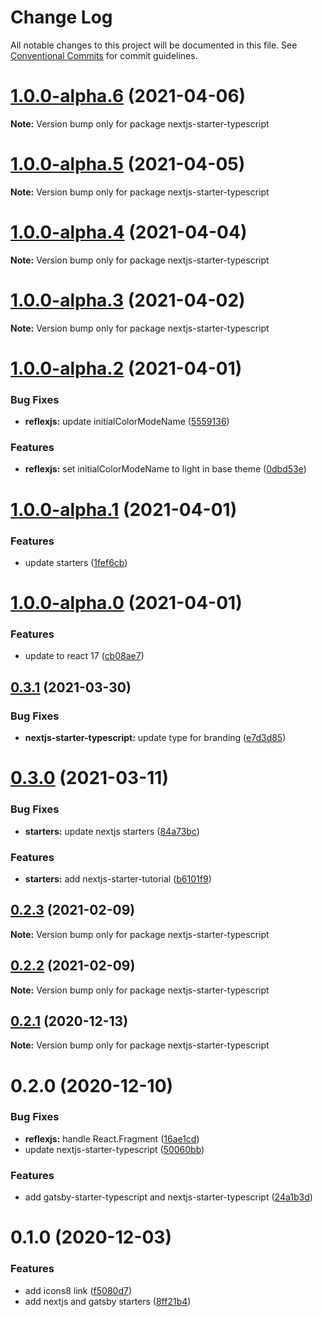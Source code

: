 # Change Log

All notable changes to this project will be documented in this file.
See [Conventional Commits](https://conventionalcommits.org) for commit guidelines.

# [1.0.0-alpha.6](https://github.com/reflexjs/reflexjs/compare/nextjs-starter-typescript@1.0.0-alpha.5...nextjs-starter-typescript@1.0.0-alpha.6) (2021-04-06)

**Note:** Version bump only for package nextjs-starter-typescript





# [1.0.0-alpha.5](https://github.com/reflexjs/reflexjs/compare/nextjs-starter-typescript@1.0.0-alpha.4...nextjs-starter-typescript@1.0.0-alpha.5) (2021-04-05)

**Note:** Version bump only for package nextjs-starter-typescript





# [1.0.0-alpha.4](https://github.com/reflexjs/reflexjs/compare/nextjs-starter-typescript@1.0.0-alpha.3...nextjs-starter-typescript@1.0.0-alpha.4) (2021-04-04)

**Note:** Version bump only for package nextjs-starter-typescript





# [1.0.0-alpha.3](https://github.com/reflexjs/reflexjs/compare/nextjs-starter-typescript@1.0.0-alpha.2...nextjs-starter-typescript@1.0.0-alpha.3) (2021-04-02)

**Note:** Version bump only for package nextjs-starter-typescript





# [1.0.0-alpha.2](https://github.com/reflexjs/reflexjs/compare/nextjs-starter-typescript@1.0.0-alpha.1...nextjs-starter-typescript@1.0.0-alpha.2) (2021-04-01)


### Bug Fixes

* **reflexjs:** update initialColorModeName ([5559136](https://github.com/reflexjs/reflexjs/commit/55591365b37996dbb862a1d2a6a87241e628765d))


### Features

* **reflexjs:** set initialColorModeName to light in base theme ([0dbd53e](https://github.com/reflexjs/reflexjs/commit/0dbd53e790194dba9b36235aa262e6f386ac9d0d))





# [1.0.0-alpha.1](https://github.com/reflexjs/reflexjs/compare/nextjs-starter-typescript@1.0.0-alpha.0...nextjs-starter-typescript@1.0.0-alpha.1) (2021-04-01)


### Features

* update starters ([1fef6cb](https://github.com/reflexjs/reflexjs/commit/1fef6cb77440ca01cadef5e9b881ed46a0abac53))





# [1.0.0-alpha.0](https://github.com/reflexjs/reflexjs/compare/nextjs-starter-typescript@0.3.1...nextjs-starter-typescript@1.0.0-alpha.0) (2021-04-01)


### Features

* update to react 17 ([cb08ae7](https://github.com/reflexjs/reflexjs/commit/cb08ae73f19d70ce8c90b86139fb9dc6e01cf812))





## [0.3.1](https://github.com/reflexjs/reflexjs/compare/nextjs-starter-typescript@0.3.0...nextjs-starter-typescript@0.3.1) (2021-03-30)


### Bug Fixes

* **nextjs-starter-typescript:** update type for branding ([e7d3d85](https://github.com/reflexjs/reflexjs/commit/e7d3d8515cb450c31b9a03fc49952adc72c9423f))





# [0.3.0](https://github.com/reflexjs/reflexjs/compare/nextjs-starter-typescript@0.2.3...nextjs-starter-typescript@0.3.0) (2021-03-11)


### Bug Fixes

* **starters:** update nextjs starters ([84a73bc](https://github.com/reflexjs/reflexjs/commit/84a73bc32f6d83d7edb793fc5af21fb0e4ff9fde))


### Features

* **starters:** add nextjs-starter-tutorial ([b6101f9](https://github.com/reflexjs/reflexjs/commit/b6101f9d0425f1dc328a5000c351efa553b23b31))





## [0.2.3](https://github.com/reflexjs/reflexjs/compare/nextjs-starter-typescript@0.2.2...nextjs-starter-typescript@0.2.3) (2021-02-09)

**Note:** Version bump only for package nextjs-starter-typescript





## [0.2.2](https://github.com/reflexjs/reflexjs/compare/nextjs-starter-typescript@0.2.1...nextjs-starter-typescript@0.2.2) (2021-02-09)

**Note:** Version bump only for package nextjs-starter-typescript





## [0.2.1](https://github.com/reflexjs/reflexjs/compare/nextjs-starter-typescript@0.2.0...nextjs-starter-typescript@0.2.1) (2020-12-13)

**Note:** Version bump only for package nextjs-starter-typescript





# 0.2.0 (2020-12-10)


### Bug Fixes

* **reflexjs:** handle React.Fragment ([16ae1cd](https://github.com/reflexjs/reflexjs/commit/16ae1cdee53df54b1b6bb929186530d6d8768391))
* update nextjs-starter-typescript ([50060bb](https://github.com/reflexjs/reflexjs/commit/50060bb9ef44d05eab002f97e2ceeb5b1e7aea78))


### Features

* add gatsby-starter-typescript and nextjs-starter-typescript ([24a1b3d](https://github.com/reflexjs/reflexjs/commit/24a1b3df0945968f3a313729e566bf19288bb826))





# 0.1.0 (2020-12-03)


### Features

* add icons8 link ([f5080d7](https://github.com/reflexjs/reflex/commit/f5080d7613732646eb29f7a4502e8c7f2dce9600))
* add nextjs and gatsby starters ([8ff21b4](https://github.com/reflexjs/reflex/commit/8ff21b4ed62edcc69b4c9fb4b4884ee5155527b8))
